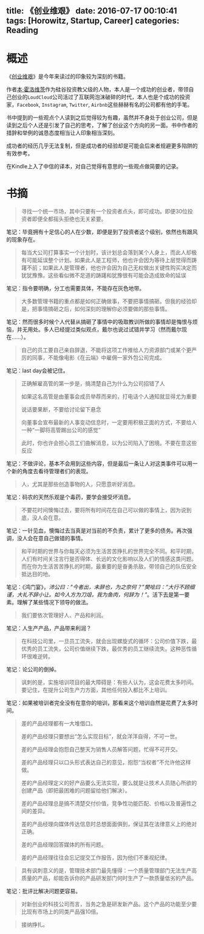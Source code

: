 title: 《创业维艰》
date: 2016-07-17 00:10:41
tags: [Horowitz, Startup, Career]
categories: Reading
---

# 概述

《[创业维艰](https://book.douban.com/subject/26306686/)》是今年来读过的印象较为深刻的书籍。

作者[本·霍洛维茨](https://en.wikipedia.org/wiki/Ben_Horowitz)作为硅谷投资教父级的人物，本人是一个成功的创业者，带领自己创业的`LoudCloud`公司活过了互联网泡沫破碎的时代，本人也是个成功的投资家，`Facebook`, `Instagram`, `Twitter`, `Airbnb`这些赫赫有名的公司都有他的手笔。

书中提到的一些观点个人读到之后觉得较为有趣，虽然并不身处于创业公司，但是读到之后个人还是引发了自己的思考，了解了创业这个方向的另一面。书中作者的措辞和举例的诚恳态度相当让人印象相当深刻。

成功者的经历几乎无法复制，但是成功者的经验却是可能会后来者规避更多陷阱的有效参考。

在Kindle上入了中信的译本，对自己觉得有意思的一些观点做简要的记录。

# 书摘

> 寻找一个统一市场，其中只要有一个投资者点头，即可成功。即便30位投资者即便全都摇头拒绝也无关紧要。

笔记：毕竟拥有十足信心的人在少数，即便是到了投资者这个级别，依然也有跟风的现象存在。

> 每当大公司打算事实一个计划时，该计划总会落到某个人身上，而此人却极有可能延误整个计划。如果此人是工程师，他也许会因为等待上层觉得而踌躇不前；如果此人是管理者，他也许会因为自己无权做出关键性购买决定而犹犹豫豫。这些看似微不足道的踌躇和犹豫很有可能会造成致命的延误

笔记：指令要明确，分工也需要具体，不能存在灰色地带。

> 大多数管理书籍的重点都是如何正确做事，不要把事情搞砸。但我的经验却是，把事情搞砸之后，如何深刻的理解你必须要做的那些事情。

笔记：然而很多时候个人代替从搞砸了事情中的吸取教训所做的事情却是悔恨与烦恼，并无用处。多人已经提过类似观点，戴尔也说过试错并学习（然而戴尔现在……）。

> 自己的员工要自己亲自辞退，不能将这项工作推给人力资源部门或某个更严厉的同事，不能像电影《在云端》中雇佣一家外包公司完成。

笔记：last day会被记住。

> 正确解雇高管的第一步是，搞清楚自己为什么为公司招错了人
>
> 如果这名高管是由董事会成员举荐而来的，打电话个人通知就显得尤为重要
>
> 说话要果断，不要给讨论留下悬念
>
> 向董事会宣布最新的人事变动信息时，一定要用积极正面的方式，不要给人一种“一脚将高管踢出公司的感觉”
>
> 此时，你也许会担心员工们曲解消息，以为公司陷入了困境。不要在意这些反应

笔记：不做评论，基本不会用到这些内容，但是最后一条让人对这类事件可以用一个新的角度去看待管理者们的表现。

> 人，尤其是那些创造事物的人，只愿意听好消息。

笔记：码农的天然乐观是个毒药，要学会接受坏消息。

> 不要花时间懊悔过去，要将所有时间花在自己可以做的事情上，因为说到底，没人会在意。

笔记：一针见血，懊悔过去当真是对当前的不负责，累计了更多的债务。再次强调，没人会在意自己做错的事情。

> 和平时期的世界与你每天必须为生活苦苦挣扎的世界完全不同。和平时期，人们有时间关注言行是否得体、长远的文化影响以及人们的情感这类问题。而在你为生活苦苦挣扎的时期，最重要的是奋勇杀敌，带领自己的队伍安全抵达目的地。

笔记：《鸿门宴》，*沛公曰：“今者出，未辞也，为之奈何？”樊哙曰：“大行不顾细谨，大礼不辞小让。如今人方为刀俎，我为鱼肉，何辞为！”*。活下去是第一要素。理解了某些情况下领导的做法。

> 我们要依次管理好人、产品和利润。

笔记：人生产产品，产品带来利润？

> 在科技公司里，一旦员工流失，就会出现螺旋式的循环：公司价值下跌，最优秀的员工流失，公司价值继续下跌，最优秀的员工继续流失。这种恶性循环很难逆转。

笔记：论公司的倒掉。

> 讽刺的是，实施培训项目的最大障碍是：有些人认为，这会花费太多时间。要记住，在提升公司生产力方面，其他任何投入都比不上培训。

笔记：如果被培训者完全没有在意你的培训，那看来这个培训自然是花费了太多时间。

> 差的产品经理都有一大堆借口。
>
> 差的产品经理只要想出“怎么实现目标”，就会洋洋自得，不可一世。
>
> 差的产品经理会抱怨自己整天为销售人员解答问题，忙得不可开交。
>
> 差的产品经理只以口头形式表达自己的意见，抱怨“当权者”不允许他这样做。
>
> 差的产品经理定义的好产品要么无法实现，要么就是让技术人员随心所欲的创建产品（即把最困难的问题留给他们解决）。
>
> 差的产品经理总是搞不清楚交付价值，竞争性功能匹配、价格以及普遍性之间的差异。
>
> 差的产品经理向媒体传达信息时总想面面俱到，保证其在法律意义上的绝对正确。
>
> 差的产品经理回答媒体的所有问题。
>
> 差的产品经理往往会忘记提交工作报告，因为他们不重视纪律。


> 具有讽刺意义的是，管理技术部门最先懂得：一个质量管理部门无法生产高质量的产品，却能告诉你的产品研发部门何时生产了一款质量低劣的产品。

笔记：批评比解决问题更容易。

> 对新创业的科技公司而言，当务之急是研发新产品。这个产品的功能至少要比现有市场上的同类产品强10倍。

> 接纳挣扎。



